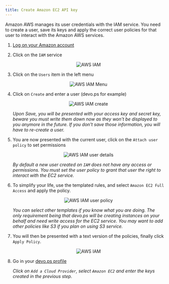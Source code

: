```yaml
---
title: Create Amazon EC2 API key
---
```


Amazon AWS manages its user credentials with the IAM service. You need to create a user, save its keys and apply the correct user policies for that user to interact with the Amazon AWS services.

1. [Log on your Amazon account](https://console.aws.amazon.com/?nc2=h_m_mc)

1. Click on the `IAM` service

    <p align='center'><img src='/assets/images/ec2_api_iam.png' alt='AWS IAM' /></p>

1. Click on the `Users` item in the left menu

    <p align='center'><img src='/assets/images/ec2_api_iam_menu.png' alt='AWS IAM Menu' /></p>

1. Click on `Create` and enter a user (devo.ps for example)

    <p align='center'><img src='/assets/images/ec2_api_create.png' alt='AWS IAM create' /></p>

    <em>Upon Save, you will be presented with your access key and secret key, beware you must write them down now as they won't be displayed to you anymore in the future. If you don't save those information, you will have to re-create a user.</em>

1. You are now presented with the current user, click on the `Attach user policy` to set permissions

    <p align='center'><img src='/assets/images/ec2_api_iam_details.png' alt='AWS IAM user details' /></p>

    <em>By default a new user created on `IAM` does not have any access or permissions. You must set the user policy to grant that user the right to interact with the EC2 service.</em>

1. To simplify your life, use the templated rules, and select `Amazon EC2 Full Access` and apply the policy.

    <p align='center'><img src='/assets/images/ec2_api_iam_policy.png' alt='AWS IAM user policy' /></p>

    <em>You can select other templates if you know what you are doing. The only requirement being that devo.ps will be creating instances on your behalf and need write access for the EC2 service. You may want to add other policies like S3 if you plan on using S3 service.</em>

1. You will then be presented with a text version of the policies, finally click `Apply Policy`.

    <p align='center'><img src='/assets/images/ec2_api_iam_apply.png' alt='AWS IAM' /></p>

1. Go in your [devo.ps profile](https://app.devo.ps/#/user/profile)

    <em>Click on `Add a Cloud Provider`, select `Amazon EC2` and enter the keys created in the previous step.</em>


